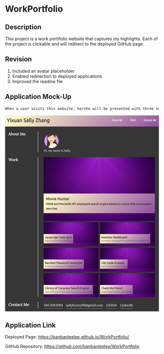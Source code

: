 # WorkPortfolio

## Description
This project is a work portifolio website that captures my highlights. Each of the project is clickable and will redirect to the deployed GitHub page. 

## Revision
1. Included an avatar placeholder
2. Enabled redirection to deployed applications
3. Improved the readme file

## Application Mock-Up
```md
When a user visits this website, he/she will be presented with three sections, including 'About Me', 'Work', and 'Contact Me'.
```
![](./asset/image/overview.PNG)

## Application Link
Deployed Page: https://banbanleelee.github.io/WorkPortfolio/

GitHub Repository:  https://github.com/banbanleelee/WorkPortfolio